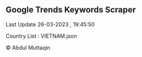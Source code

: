 

## Google Trends Keywords Scraper 
 
Last Update 26-03-2023 , 19:45:50

Country List :
VIETNAM.json



© Abdul Muttaqin 
